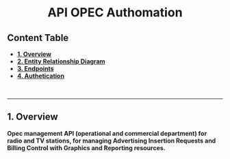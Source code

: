 <h1 align ='center'> <strong>API OPEC Authomation<strong> </h1>

## **Content Table**

- [1. Overview](#1-overview)
- [2. Entity Relationship Diagram](#2-entity-relationship-diagram)
- [3. Endpoints](#3-endpoints)
- [4. Authetication](#4-authentication)

<br>

---

## **1. Overview**

Opec management API (operational and commercial department) for radio and TV stations, for managing Advertising Insertion Requests and Billing Control with Graphics and Reporting resources.

